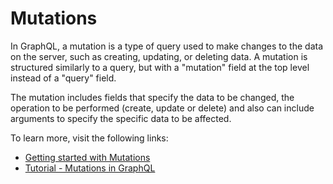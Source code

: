 # Mutations

In GraphQL, a mutation is a type of query used to make changes to the data on the server, such as creating, updating, or deleting data. A mutation is structured similarly to a query, but with a "mutation" field at the top level instead of a "query" field.

The mutation includes fields that specify the data to be changed, the operation to be performed (create, update or delete) and also can include arguments to specify the specific data to be affected.

To learn more, visit the following links:

- [Getting started with Mutations](https://graphql.org/learn/queries/#mutations)
- [Tutorial - Mutations in GraphQL](https://www.youtube.com/watch?v=DU77lbBPfBI)